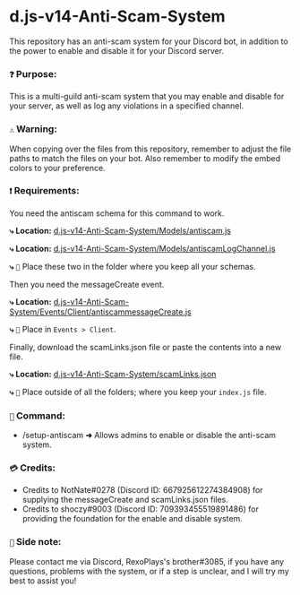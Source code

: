 # d.js-v14-Anti-Scam-System
This repository has an anti-scam system for your Discord bot, in addition to the power to enable and disable it for your Discord server.

### `❓` **Purpose:**
This is a multi-guild anti-scam system that you may enable and disable for your server, as well as log any violations in a specified channel.

### `⚠️` **Warning:**
When copying over the files from this repository, remember to adjust the file paths to match the files on your bot. Also remember to modify the embed colors to your preference.

### `❗` **Requirements:**
You need the antiscam schema for this command to work.

**⤷ Location:** [d.js-v14-Anti-Scam-System/Models/antiscam.js](https://github.com/sharpenhead/d.js-v14-Anti-Scam-System/blob/main/Models/antiscam.js)

**⤷ Location:** [d.js-v14-Anti-Scam-System/Models/antiscamLogChannel.js](https://github.com/sharpenhead/d.js-v14-Anti-Scam-System/blob/main/Models/antiscamLogChannel.js)

**⤷** `📁` Place these two in the folder where you keep all your schemas.


Then you need the messageCreate event.

**⤷ Location:** [d.js-v14-Anti-Scam-System/Events/Client/antiscammessageCreate.js](https://github.com/sharpenhead/d.js-v14-Anti-Scam-System/blob/main/Events/Client/antiscammessageCreate.js)

**⤷** `📁` Place in `Events > Client`.


Finally, download the scamLinks.json file or paste the contents into a new file.

**⤷ Location:** [d.js-v14-Anti-Scam-System/scamLinks.json](https://github.com/sharpenhead/d.js-v14-Anti-Scam-System/blob/main/scamLinks.json)

**⤷** `📁` Place outside of all the folders; where you keep your `index.js` file.

### `🔧` **Command:**
- /setup-antiscam **➜** Allows admins to enable or disable the anti-scam system.

### `💳` **Credits:**
- Credits to NotNate#0278 (Discord ID: 667925612274384908) for supplying the messageCreate and scamLinks.json files.
- Credits to shoczy#9003 (Discord ID: 709393455519891486) for providing the foundation for the enable and disable system.

### `📝` **Side note:**
Please contact me via Discord, RexoPlays's brother#3085, if you have any questions, problems with the system, or if a step is unclear, and I will try my best to assist you!
